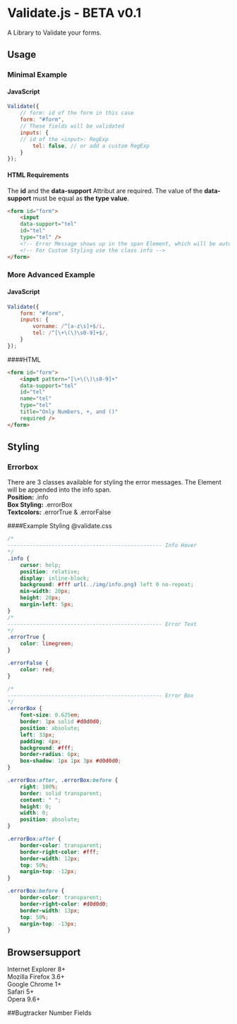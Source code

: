 # Validate.js - BETA v0.1

A Library to Validate your forms.

## Usage
### Minimal Example
#### JavaScript 
```javascript
Validate({  
	// form: id of the form in this case
    form: "#form", 
	// These fields will be validated
    inputs: {
	// id of the <input>: RegExp  
        tel: false, // or add a custom RegExp  
    }  
});
```

#### HTML Requirements
The **id** and the **data-support** Attribut are required. The value of the **data-support** must be equal as **the type value**.
```html
<form id="form">
	<input
	data-support="tel"
	id="tel"
	type="tel" />
	<!-- Error Message shows up in the span Element, which will be automatically appended into the DOM-->
	<!-- For Custom Styling use the class info -->
</form>
```

### More Advanced Example
#### JavaScript
```javascript
Validate({  
    form: "#form", 
    inputs: {  
		vorname: /^[a-z\s]+$/i,
        tel: /^[\+\(\)\s0-9]+$/,
    }
});
```
####HTML
```html
<form id="form">
	<input pattern="[\+\(\)\s0-9]+"
	data-support="tel"
	id="tel"
	name="tel"
	type="tel"
	title="Only Numbers, +, and ()"
	required />
</form>
```
## Styling
### Errorbox
There are 3 classes available for styling the error messages.
The Element will be appended into the info span.  
**Position:** .info   
**Box Styling:** .errorBox   
**Textcolors:** .errorTrue & .errorFalse

####Example Styling @validate.css
```css
/*
------------------------------------------------- Info Hover
*/
.info {
    cursor: help;
    position: relative;
    display: inline-block;
    background: #fff url(../img/info.png) left 0 no-repeat;
    min-width: 20px;
    height: 20px;
    margin-left: 5px;
}
/*
------------------------------------------------- Error Text
*/
.errorTrue {
	color: limegreen;
}

.errorFalse {
	color: red;
}

/*
------------------------------------------------- Error Box
*/
.errorBox {
	font-size: 0.625em;
	border: 1px solid #d0d0d0;
	position: absolute;
	left: 33px;
	padding: 4px;
	background: #fff;
	border-radius: 6px;
	box-shadow: 1px 1px 3px #d0d0d0;	
}

.errorBox:after, .errorBox:before {
	right: 100%;
	border: solid transparent;
	content: " ";
	height: 0;
	width: 0;
	position: absolute;
}

.errorBox:after {
	border-color: transparent;
	border-right-color: #fff;
	border-width: 12px;
	top: 50%;
	margin-top: -12px;
}

.errorBox:before {
	border-color: transparent;
	border-right-color: #d0d0d0;
	border-width: 13px;
	top: 50%;
	margin-top: -13px;
}
```

## Browsersupport

Internet Explorer 8+  
Mozilla Firefox 3.6+  
Google Chrome 1+  
Safari 5+  
Opera 9.6+  

##Bugtracker
Number Fields
